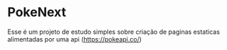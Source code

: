 # PokeNext
Esse é um projeto de estudo simples sobre criação de paginas estaticas alimentadas por uma api (https://pokeapi.co/)